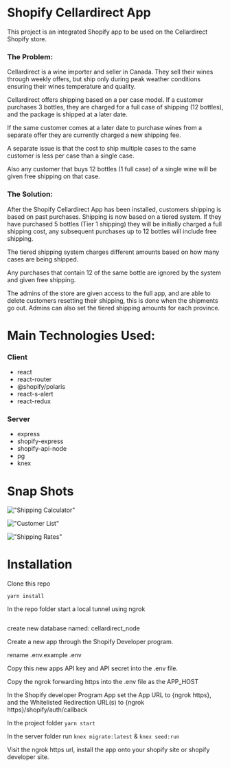 # Shopify Cellardirect App

This project is an integrated Shopify app to be used on the Cellardirect Shopify store.

### The Problem:

Cellardirect is a wine importer and seller in Canada. They sell their wines through weekly offers, but ship only during peak weather conditions ensuring their wines temperature and quality.

Cellardirect offers shipping based on a per case model. If a customer purchases 3 bottles, they are charged for a full case of shipping (12 bottles), and the package is shipped at a later date. 

If the same customer comes at a later date to purchase wines from a separate offer they are currently charged a new shipping fee.

A separate issue is that the cost to ship multiple cases to the same customer is less per case than a single case.

Also any customer that buys 12 bottles (1 full case) of a single wine will be given free shipping on that case.

### The Solution:

After the Shopify Cellardirect App has been installed, customers shipping is based on past purchases. Shipping is now based on a tiered system. If they have purchased 5 bottles (Tier 1 shipping) they will be initially charged a full shipping cost, any subsequent purchases up to 12 bottles will include free shipping.

The tiered shipping system charges different amounts based on how many cases are being shipped.

Any purchases that contain 12 of the same bottle are ignored by the system and given free shipping.

The admins of the store are given access to the full app, and are able to delete customers resetting their shipping, this is done when the shipments go out. Admins can also set the tiered shipping amounts for each province.

# Main Technologies Used:

### Client

* react
* react-router
* @shopify/polaris
* react-s-alert
* react-redux

### Server

* express
* shopify-express
* shopify-api-node
* pg
* knex

# Snap Shots

!["Shipping Calculator"](https://media.giphy.com/media/9Pk8K5yC4DvkNNbLrM/giphy.gif)

!["Customer List"](https://media.giphy.com/media/ljH3nnZmZtCGCkpDku/giphy.gif)

!["Shipping Rates"](https://media.giphy.com/media/uiZ4fX434bcu2Y2H8k/giphy.gif)

# Installation

Clone this repo

```yarn install```

In the repo folder start a local tunnel using ngrok
``` ./ngrok http 3000
```

create new database named: cellardirect_node

Create a new app through the Shopify Developer program.

rename .env.example .env

Copy this new apps API key and API secret into the .env file.

Copy the ngrok forwarding https into the .env file as the APP_HOST

In the Shopify developer Program App set the App URL to {ngrok https}, and the Whitelisted Redirection URL(s) to {ngrok https}/shopify/auth/callback

In the project folder ```yarn start```

In the server folder run ```knex migrate:latest``` & ```knex seed:run```

Visit the ngrok https url, install the app onto your shopify site or shopify developer site.